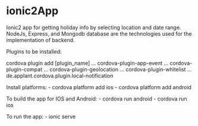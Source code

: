 # ionic2App
Ionic2 app for getting holiday info by selecting location and date range. 
NodeJs, Express, and Mongodb database are the technologies used for the implementation of backend.

Plugins to be installed:

cordova plugin add [plugin_name]
    ... cordova-plugin-app-event
    ... cordova-plugin-compat
    ... cordova-plugin-geolocation
    ... cordova-plugin-whitelist
    ... de.applant.cordova.plugin.local-notification

Install platforms:
    - cordova platform add ios
    - cordova platform add android

To build the app for IOS and Android:
    - cordova run android
    - cordova run ios

To run the app:
    - ionic serve
